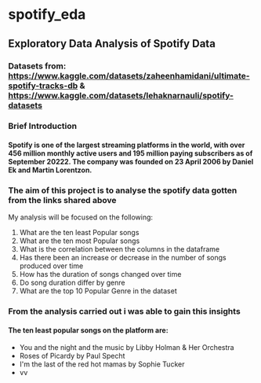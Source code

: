 # spotify_eda
## Exploratory Data Analysis of Spotify Data 
### Datasets from: https://www.kaggle.com/datasets/zaheenhamidani/ultimate-spotify-tracks-db & https://www.kaggle.com/datasets/lehaknarnauli/spotify-datasets

### Brief Introduction
#### Spotify is one of the largest streaming platforms in the world, with over 456 million monthly active users and 195 million paying subscribers as of September 20222. The company was founded on 23 April 2006 by Daniel Ek and Martin Lorentzon.

### The aim of this project is to analyse the spotify data gotten from the links shared above
My analysis will be focused on the following:
1. What are the ten least Popular songs
2. What are the ten most Popular songs 
3. What is the correlation between the columns in the dataframe 
4. Has there been an increase or decrease in the number of songs produced over time
5. How has the duration of songs changed over time
6. Do song duration differ by genre
7. What are the top 10 Popular Genre in the dataset

### From the analysis carried out i was able to gain this insights 

#### The ten least popular songs on the platform are: 
- You and the night and the music by Libby Holman & Her Orchestra
- Roses of Picardy by Paul Specht
- I'm the last of the red hot mamas by Sophie Tucker
- vv
